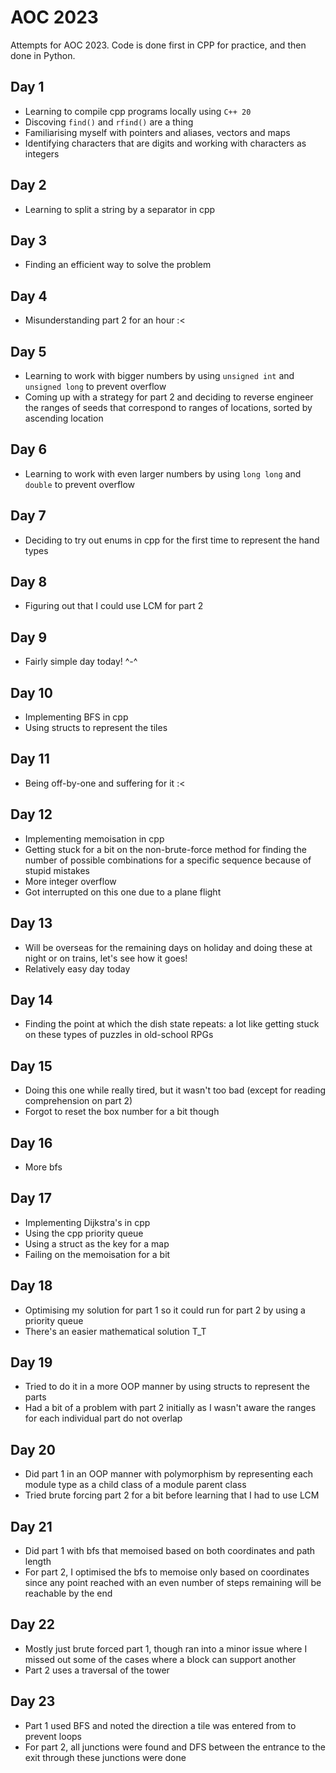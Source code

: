 # AOC 2023
Attempts for AOC 2023. Code is done first in CPP for practice, and then done in Python.

## Day 1
* Learning to compile cpp programs locally using `C++ 20`
* Discoving `find()` and `rfind()` are a thing
* Familiarising myself with pointers and aliases, vectors and maps
* Identifying characters that are digits and working with characters as integers

## Day 2
* Learning to split a string by a separator in cpp

## Day 3
* Finding an efficient way to solve the problem

## Day 4
* Misunderstanding part 2 for an hour :<

## Day 5
* Learning to work with bigger numbers by using `unsigned int` and `unsigned long` to prevent overflow
* Coming up with a strategy for part 2 and deciding to reverse engineer the ranges of seeds that correspond to ranges of locations, sorted by ascending location

## Day 6
* Learning to work with even larger numbers by using `long long` and `double` to prevent overflow

## Day 7
* Deciding to try out enums in cpp for the first time to represent the hand types

## Day 8
* Figuring out that I could use LCM for part 2

## Day 9
* Fairly simple day today! ^-^

## Day 10
* Implementing BFS in cpp
* Using structs to represent the tiles

## Day 11
* Being off-by-one and suffering for it :<

## Day 12
* Implementing memoisation in cpp
* Getting stuck for a bit on the non-brute-force method for finding the number of possible combinations for a specific sequence because of stupid mistakes
* More integer overflow
* Got interrupted on this one due to a plane flight

## Day 13
* Will be overseas for the remaining days on holiday and doing these at night or on trains, let's see how it goes!
* Relatively easy day today

## Day 14
* Finding the point at which the dish state repeats: a lot like getting stuck on these types of puzzles in old-school RPGs

## Day 15
* Doing this one while really tired, but it wasn't too bad (except for reading comprehension on part 2)
* Forgot to reset the box number for a bit though

## Day 16
* More bfs

## Day 17
* Implementing Dijkstra's in cpp 
* Using the cpp priority queue
* Using a struct as the key for a map
* Failing on the memoisation for a bit

## Day 18
* Optimising my solution for part 1 so it could run for part 2 by using a priority queue
* There's an easier mathematical solution T_T

## Day 19
* Tried to do it in a more OOP manner by using structs to represent the parts
* Had a bit of a problem with part 2 initially as I wasn't aware the ranges for each individual part do not overlap

## Day 20
* Did part 1 in an OOP manner with polymorphism by representing each module type as a child class of a module parent class
* Tried brute forcing part 2 for a bit before learning that I had to use LCM

## Day 21
* Did part 1 with bfs that memoised based on both coordinates and path length
* For part 2, I optimised the bfs to memoise only based on coordinates since any point reached with an even number of steps remaining will be reachable by the end

## Day 22
* Mostly just brute forced part 1, though ran into a minor issue where I missed out some of the cases where a block can support another
* Part 2 uses a traversal of the tower

## Day 23
* Part 1 used BFS and noted the direction a tile was entered from to prevent loops
* For part 2, all junctions were found and DFS between the entrance to the exit through these junctions were done
